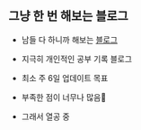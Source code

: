 <h2>그냥 한 번 해보는 블로그</h2>

- 남들 다 하니까 해보는 [블로그](https://cocodevs.github.io/)  

- 지극히 개인적인 공부 기록 블로그

- 최소 주 6일 업데이트 목표

- 부족한 점이 너무나 많음🤔

- 그래서 열공 중